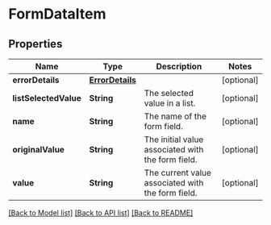 # FormDataItem

## Properties
Name | Type | Description | Notes
------------ | ------------- | ------------- | -------------
**errorDetails** | [**ErrorDetails**](ErrorDetails.md) |  | [optional] 
**listSelectedValue** | **String** | The selected value in a list. | [optional] 
**name** | **String** | The name of the form field. | [optional] 
**originalValue** | **String** | The initial value associated with the form field. | [optional] 
**value** | **String** | The current value associated with the form field. | [optional] 

[[Back to Model list]](../README.md#documentation-for-models) [[Back to API list]](../README.md#documentation-for-api-endpoints) [[Back to README]](../README.md)


